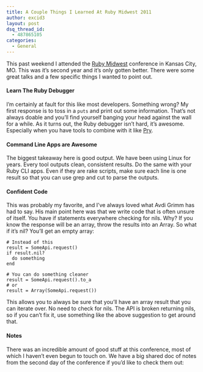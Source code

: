 ```yaml
---
title: A Couple Things I Learned At Ruby Midwest 2011
author: excid3
layout: post
dsq_thread_id:
  - 487865105
categories:
  - General
---
```

This past weekend I attended the [Ruby Midwest][1] conference in Kansas City, MO. This was it’s second year and it’s only gotten better. There were some great talks and a few specific things I wanted to point out.

#### Learn The Ruby Debugger

I’m certainly at fault for this like most developers. Something wrong? My first response is to toss in a `puts` and print out some information. That’s not always doable and you’ll find yourself banging your head against the wall for a while. As it turns out, the Ruby debugger isn’t hard, it’s awesome. Especially when you have tools to combine with it like [Pry][2].

#### Command Line Apps are Awesome

The biggest takeaway here is good output. We have been using Linux for years. Every tool outputs clean, consistent results. Do the same with your Ruby CLI apps. Even if they are rake scripts, make sure each line is one result so that you can use grep and cut to parse the outputs.

#### Confident Code

This was probably my favorite, and I’ve always loved what Avdi Grimm has had to say. His main point here was that we write code that is often unsure of itself. You have if statements everywhere checking for nils. Why? If you know the response will be an array, throw the results into an Array. So what if it’s nil? You’ll get an empty array:


    # Instead of this
    result = SomeApi.request()
    if result.nil?
      do something
    end

    # You can do something cleaner
    result = SomeApi.request().to_a
    # or
    result = Array(SomeApi.request())


This allows you to always be sure that you’ll have an array result that you can iterate over. No need to check for nils. The API is broken returning nils, so if you can’t fix it, use something like the above suggestion to get around that.

#### Notes

There was an incredible amount of good stuff at this conference, most of which I haven’t even begun to touch on. We have a big shared doc of notes from the second day of the conference if you’d like to check them out: 

   [1]: http://rubymidwest.com
   [2]: http://pry.github.com/
